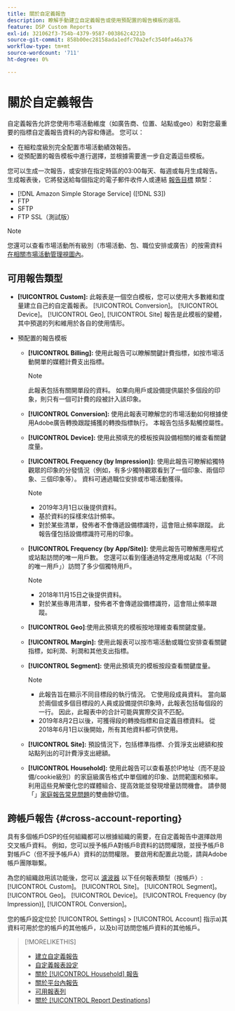 ```yaml
---
title: 關於自定義報告
description: 瞭解手動建立自定義報告或使用預配置的報告模板的選項。
feature: DSP Custom Reports
exl-id: 321062f3-754b-4379-9587-003862c4221b
source-git-commit: 858b00ec28158ada1edfc70a2efc3540fa46a376
workflow-type: tm+mt
source-wordcount: '711'
ht-degree: 0%

---
```


# 關於自定義報告

自定義報告允許您使用市場活動維度（如廣告商、位置、站點或geo）和對您最重要的指標自定義報告資料的內容和傳遞。 您可以：

* 在細粒度級別完全配置市場活動績效報告。
* 從預配置的報告模板中進行選擇，並根據需要進一步自定義這些模板。

您可以生成一次報告，或安排在指定時區的03:00每天、每週或每月生成報告。 生成報表後，它將發送給每個指定的電子郵件收件人或連結 [報告目標](/help/dsp/reports/report-destinations/report-destination-about.md) 類型：

* [!DNL Amazon Simple Storage Service] ([!DNL S3])
* FTP
* SFTP
* FTP SSL（測試版）

>[!NOTE]
>
>您還可以查看市場活動所有級別（市場活動、包、職位安排或廣告）的按需資料 [在相關市場活動管理視圖內](/help/dsp/campaign-management/reports/campaign-reports-about.md)。

## 可用報告類型

* **[!UICONTROL Custom]:** 此報表是一個空白模板，您可以使用大多數維和度量建立自己的自定義報表。 [!UICONTROL Conversion]。 [!UICONTROL Device]。 [!UICONTROL Geo], [!UICONTROL Site] 報告是此模板的變體，其中預選的列和維用於各自的使用情形。

* 預配置的報告模板

   * **[!UICONTROL Billing]:** 使用此報告可以瞭解關鍵計費指標，如按市場活動開單的媒體計費支出指標。

      >[!NOTE]
      >
      >此報表包括有關開單段的資料。 如果向用戶或設備提供屬於多個段的印象，則只有一個可計費的段被計入該印象。

   * **[!UICONTROL Conversion]:** 使用此報表可瞭解您的市場活動如何根據使用Adobe廣告轉換跟蹤捕獲的轉換指標執行。 本報告包括多點觸控屬性。

   * **[!UICONTROL Device]:** 使用此預填充的模板按與設備相關的維查看關鍵度量。

   * **[!UICONTROL Frequency (by Impression)]:** 使用此報告可瞭解給獨特觀眾的印象的分發情況（例如，有多少獨特觀眾看到了一個印象、兩個印象、三個印象等）。 資料可通過職位安排或市場活動獲得。

      >[!NOTE]
      >
      >* 2019年3月1日以後提供資料。
      >* 基於資料的採樣來估計頻率。
      >* 對於某些清單，發佈者不會傳遞設備標識符，這會阻止頻率跟蹤。 此報告僅包括設備標識符可用的印象。


   * **[!UICONTROL Frequency (by App/Site)]:** 使用此報告可瞭解應用程式或站點訪問的唯一用戶數。 您還可以看到僅通過特定應用或站點（「不同的唯一用戶」）訪問了多少個獨特用戶。

      >[!NOTE]
      >
      >* 2018年11月15日之後提供資料。
      >* 對於某些專用清單，發佈者不會傳遞設備標識符，這會阻止頻率跟蹤。


   * **[!UICONTROL Geo]**:使用此預填充的模板按地理維查看關鍵度量。

   * **[!UICONTROL Margin]:** 使用此報表可以按市場活動或職位安排查看關鍵指標，如利潤、利潤和其他支出指標。

   * **[!UICONTROL Segment]:** 使用此預填充的模板按段查看關鍵度量。

      >[!NOTE]
      >
      >* 此報告旨在顯示不同目標段的執行情況。 它使用段成員資料。 當向屬於兩個或多個目標段的人員或設備提供印象時，此報表包括每個段的一行。 因此，此報表中的合計可能與實際交貨不匹配。
      >* 2019年8月2日以後，可獲得段的轉換指標和自定義目標資料。 從2018年6月1日以後開始，所有其他資料都可供使用。


   * **[!UICONTROL Site]:** 預設情況下，包括標準指標、介質淨支出總額和按站點列出的可計費淨支出總額。

   * **[!UICONTROL Household]:** 使用此報告可以查看基於IP地址（而不是設備/cookie級別）的家庭級廣告格式中單個維的印象、訪問範圍和頻率。 利用這些見解優化您的媒體組合、提高效能並發現增量訪問機會。 請參閱「」[家庭報告常見問題](/help/dsp/reports/faq-household-report.md)的雙曲餘切值。

## 跨帳戶報告 {#cross-account-reporting}

具有多個帳戶DSP的任何組織都可以根據組織的需要，在自定義報告中選擇啟用交叉帳戶資料。 例如，您可以授予帳戶A對帳戶B資料的訪問權限，並授予帳戶B對帳戶C（但不授予帳戶A）資料的訪問權限。 要啟用和配置此功能，請與Adobe帳戶團隊聯繫。

為您的組織啟用該功能後，您可以 [濾波器](report-settings.md) 以下任何報表類型（按帳戶）:  [!UICONTROL Custom]。 [!UICONTROL Site]。 [!UICONTROL Segment]。 [!UICONTROL Geo]。 [!UICONTROL Device]。 [!UICONTROL Frequency (by Impression)], [!UICONTROL Conversion]。

您的帳戶設定位於 [!UICONTROL Settings] > [!UICONTROL Account] 指示a)其資料可用於您的帳戶的其他帳戶，以及b)可訪問您帳戶資料的其他帳戶。

>[!MORELIKETHIS]
>
>* [建立自定義報告](/help/dsp/reports/report-create.md)
>* [自定義報表設定](/help/dsp/reports/report-settings.md)
>* [關於 [!UICONTROL Household] 報告](/help/dsp/reports/faq-household-report.md)
>* [關於平台內報告](/help/dsp/campaign-management/reports/campaign-reports-about.md)
>* [可用報表列](/help/dsp/reports/report-columns.md)
>* [關於 [!UICONTROL Report Destinations]](/help/dsp/reports/report-destinations/report-destination-about.md)

